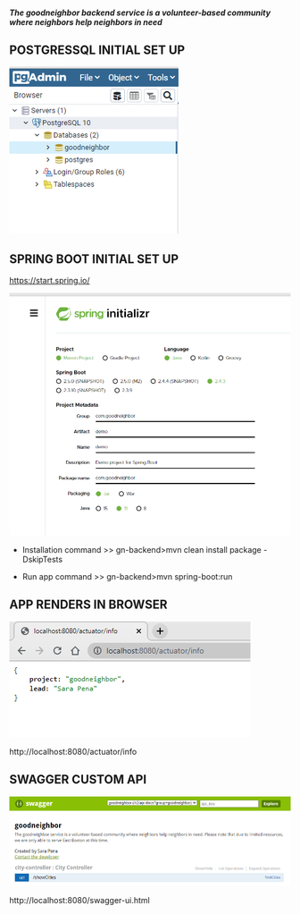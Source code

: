 <h5>The goodneighbor backend service is a volunteer-based community where neighbors help neighbors in need</h5>

## POSTGRESSQL INITIAL SET UP

<p align="left">
  <img src="public/pg.png">
</p>

## SPRING BOOT INITIAL SET UP

https://start.spring.io/

<p align="left">
  <img src="public/sb.png">
</p>

-   Installation command >> gn-backend>mvn clean install package -DskipTests

-   Run app command >> gn-backend>mvn spring-boot:run

## APP RENDERS IN BROWSER

<p align="left">
  <img src="public/act.png">
</p>

http://localhost:8080/actuator/info

## SWAGGER CUSTOM API

<p align="left">
  <img src="public/sw.png">
</p>

http://localhost:8080/swagger-ui.html
